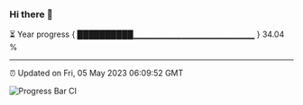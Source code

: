 ### Hi there 👋

⏳ Year progress { ██████████▁▁▁▁▁▁▁▁▁▁▁▁▁▁▁▁▁▁▁▁ } 34.04 %

---

⏰ Updated on Fri, 05 May 2023 06:09:52 GMT

![Progress Bar CI](https://github.com/Shyam-Makwana/GitHub-Actions-Demo/workflows/Progress%20Bar%20CI/badge.svg)
